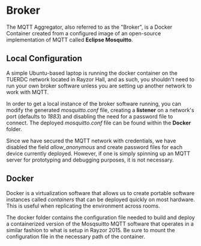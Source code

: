 # Broker

The MQTT Aggregator, also referred to as the "Broker", is a Docker Container created from a configured image of an open-source implementation of MQTT called **Eclipse Mosquitto**.

## Local Configuration

A simple Ubuntu-based laptop is running the docker container on the TUERDC network located in Rayzor Hall, and as such, you shouldn't need to run your own broker software unless you are setting up another network to work with MQTT.

In order to get a local instance of the broker software running, you can modify the generated *mosquitto.conf* file, creating a **listener** on a network's port (defaults to *1883*) and disabling the need for a password file to connect. The deployed *mosquitto.conf* file can be found within the **Docker** folder.

Since we have secured the MQTT network with credentials, we have disabled the field *allow_anonymous* and create password files for each device currently deployed. However, if one is simply spinning up an MQTT server for prototyping and debugging purposes, it is not necessary.

## Docker

Docker is a virtualization software that allows us to create portable software instances called *containers* that can be deployed quickly on most hardware. This is useful when replicating the environment across rooms.

The docker folder contains the configuration file needed to build and deploy a containerized version of the Mosqsuitto MQTT software that operates in a similar fashion to what is setup in Rayzor 2015. Be sure to mount the configuration file in the necessary path of the container.
